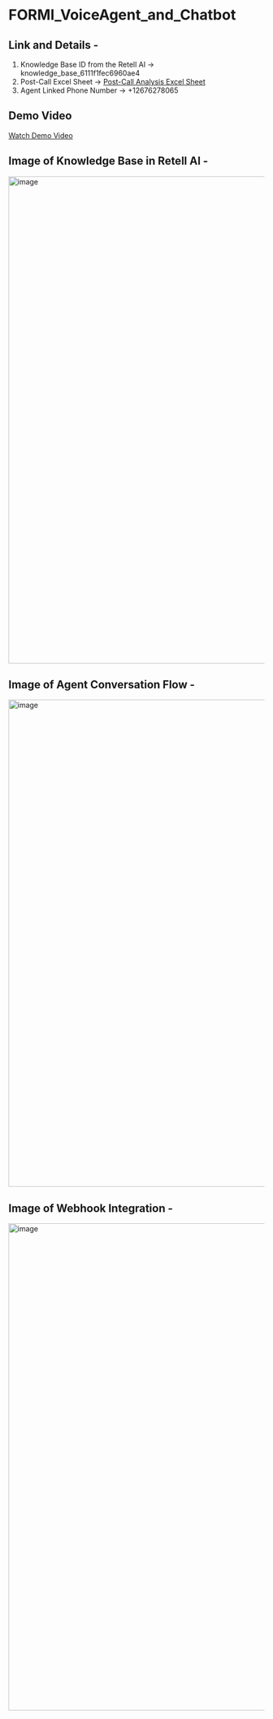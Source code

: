 # FORMI_VoiceAgent_and_Chatbot

## Link and Details -
1. Knowledge Base ID from the Retell AI -> knowledge_base_6111f1fec6960ae4
2. Post-Call Excel Sheet -> [Post-Call Analysis Excel Sheet](https://docs.google.com/spreadsheets/d/1AD_SYFYKVNCB9ap6sbP-it4f2eSPgZC6ThrDhhPkwZM)
3. Agent Linked Phone Number ->  +12676278065


 ## Demo Video 
[Watch Demo Video](https://github.com/user-attachments/assets/ce66a888-4aca-4757-9618-2e49446fc1f5)


 ## Image of Knowledge Base in Retell AI - 
 <img width="959" alt="image" src="https://github.com/user-attachments/assets/7a5c0bab-685a-4fa2-836b-989b55a35a17" />


 ## Image of Agent Conversation Flow - 
 <img width="959" alt="image" src="https://github.com/user-attachments/assets/d53dcce0-4efb-4cb7-8ee0-5bf13130e797" />


 ## Image of Webhook Integration - 
 <img width="959" alt="image" src="https://github.com/user-attachments/assets/428e7f32-7672-422d-986d-e9dcc2a8aea5" />


 

